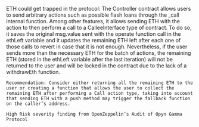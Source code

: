 ETH could get trapped in the protocol: The Controller contract allows users to send arbitrary actions such as possible flash loans through the _call internal function. Among other features, it allows sending ETH with the action to then perform a call to a CalleeInterface type of contract. To do so, it saves the original msg.value sent with the operate function call in the ethLeft variable and it updates the remaining ETH left after each one of those calls to revert in case that it is not enough. Nevertheless, if the user sends more than the necessary ETH for the batch of actions, the remaining ETH (stored in the ethLeft variable after the last iteration) will not be returned to the user and will be locked in the contract due to the lack of a withdrawEth function.

    Recommendation: Consider either returning all the remaining ETH to the user or creating a function that allows the user to collect the remaining ETH after performing a Call action type, taking into account that sending ETH with a push method may trigger the fallback function on the caller’s address.

    High Risk severity finding from OpenZeppelin’s Audit of Opyn Gamma Protocol